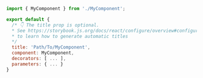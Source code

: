 ```js filename="MyComponent.story.js|jsx|ts|tsx" renderer="common" language="js"
import { MyComponent } from './MyComponent';

export default {
  /* 👇 The title prop is optional.
  * See https://storybook.js.org/docs/react/configure/overview#configure-story-loading
  * to learn how to generate automatic titles
  */
  title: 'Path/To/MyComponent',
  component: MyComponent,
  decorators: [ ... ],
  parameters: { ... }
}
```
